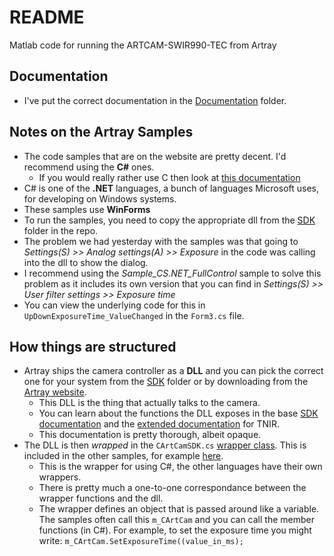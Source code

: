﻿# README
 
Matlab code for running the ARTCAM-SWIR990-TEC from Artray

## Documentation

- I've put the correct documentation in the [Documentation](/Documentation) folder.

## Notes on the Artray Samples

- The code samples that are on the website are pretty decent. I'd recommend using the **C#** ones. 
  - If you would really rather use C then look at [this documentation](/Documentation/ARTCCM-SDK-MANUAL-TNIR-V1300_EN.pdf)
- C# is one of the **.NET** languages, a bunch of languages Microsoft uses, for developing on Windows systems. 
- These samples use **WinForms** 
- To run the samples, you need to copy the appropriate dll from the [SDK](/SDK) folder in the repo.
- The problem we had yesterday with the samples was that going to *Settings(S) >> Analog settings(A) >> Exposure* in the code was calling into the dll to show the dialog.
- I recommend using the *Sample_CS.NET_FullControl* sample to solve this problem as it includes its own version that you can find in *Settings(S) >> User filter settings >> Exposure time*
- You can view the underlying code for this in `UpDownExposureTime_ValueChanged` in the `Form3.cs` file.

## How things are structured

- Artray ships the camera controller as a **DLL** and you can pick the correct one for your system from the [SDK](/SDK) folder or by downloading from the [Artray website](http://www.artray.us/download_sdk.html).
  - This DLL is the thing that actually talks to the camera. 
  - You can learn about the functions the DLL exposes in the base [SDK documentation](/Documentation/ARTCCM-SDK-FUNCTION-MANUAL_EN-V1300.pdf) and the [extended documentation](/Documentation/ARTCCM-SDK-FUNCTION-MANUAL-TNIR-V1300_EN.pdf) for TNIR.
  - This documentation is pretty thorough, albeit opaque.
- The DLL is then *wrapped* in the `CArtCamSDK.cs` [wrapper class](/Samples/ARTCCM-TNIR-lib_EN_ver.1.3.1.3b/C#/CArtCamSDK.cs). This is included in the other samples, for example [here](/Samples/ARTCCM-TNIR-sample_EN_ver.1.3.1.3c/Sample/x64/C#.NET/Sample_CS.NET_FullControl/CArtCamSDK.cs). 
  - This is the wrapper for using C#, the other languages have their own wrappers.
  - There is pretty much a one-to-one correspondance between the wrapper functions and the dll.
  - The wrapper defines an object that is passed around like a variable. The samples often call this `m_CArtCam` and you can call the member functions (in C#). For example, to set the exposure time you might write: `m_CArtCam.SetExposureTime((value_in_ms);`

